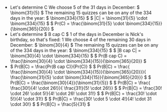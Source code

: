 <ul>
<li> Let's determine C 
We choose 5 of the 31 days in December: $ \binom{31}{5} $ 
The remaining 15 quizzes can be on any of the 334 days in the year: $ \binom{334}{15} $ 
$ |C| = \binom{31}{5} \cdot \binom{334}{15} $ 
$ Pr(C) = \frac{\binom{31}{5} \cdot \binom{334}{15}}{\binom{365}{20}} $
<li> Let's determine $ B cap C $ 
1 of the days in December is Nick's birthday, so that's fixed: 1 
We choose 4 of the remaining 30 days in December: $ \binom{30}{4} $ 
The remaining 15 quizzes can be on any of the 334 days in the year: $ \binom{334}{15} $ 
$ |B cap C| = \binom{30}{4} \cdot \binom{334}{15} $ 
$ Pr(B cap C) = \frac{\binom{30}{4} \cdot \binom{334}{15}}{\binom{365}{20}} $
<li> $ Pr(B|C) = \frac{Pr(B cap C)}{Pr(C)} $ 
$ Pr(B|C) = \frac{ \frac{\binom{30}{4} \cdot \binom{334}{15}}{\binom{365}{20}}}{ \frac{\binom{31}{5} \cdot \binom{334}{15}}{\binom{365}{20}}} $ 
$ Pr(B|C) = \frac{\binom{30}{4}}{\binom{31}{5}} $ 
$ Pr(B|C) = \frac{ \frac{30!}{4! \cdot 26!}}{ \frac{31!}{5! \cdot 26!}} $ 
$ Pr(B|C) = \frac{30! \cdot 26! \cdot 5!}{4! \cdot 26! \cdot 31!} $ 
$ Pr(B|C) = \frac{30! \cdot 5!}{4! \cdot 31!} $ 
$ Pr(B|C) = \frac{30! \cdot 5 \cdot 4!}{4! \cdot 31 \cdot 30!} $ 
$ Pr(B|C) = \frac{5}{31} $
</ul>
